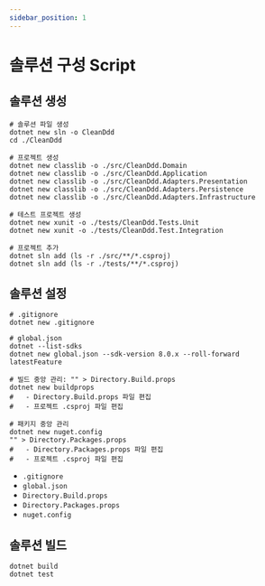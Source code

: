 ```yaml
---
sidebar_position: 1
---
```


# 솔루션 구성 Script

## 솔루션 생성
```shell
# 솔루션 파일 생성
dotnet new sln -o CleanDdd
cd ./CleanDdd

# 프로젝트 생성
dotnet new classlib -o ./src/CleanDdd.Domain
dotnet new classlib -o ./src/CleanDdd.Application
dotnet new classlib -o ./src/CleanDdd.Adapters.Presentation
dotnet new classlib -o ./src/CleanDdd.Adapters.Persistence
dotnet new classlib -o ./src/CleanDdd.Adapters.Infrastructure

# 테스트 프로젝트 생성
dotnet new xunit -o ./tests/CleanDdd.Tests.Unit
dotnet new xunit -o ./tests/CleanDdd.Test.Integration

# 프로젝트 추가
dotnet sln add (ls -r ./src/**/*.csproj)
dotnet sln add (ls -r ./tests/**/*.csproj)
```

## 솔루션 설정
```shell
# .gitignore
dotnet new .gitignore

# global.json
dotnet --list-sdks
dotnet new global.json --sdk-version 8.0.x --roll-forward latestFeature

# 빌드 중앙 관리: "" > Directory.Build.props
dotnet new buildprops
#   - Directory.Build.props 파일 편집
#   - 프로젝트 .csproj 파일 편집

# 패키지 중앙 관리
dotnet new nuget.config
"" > Directory.Packages.props
#   - Directory.Packages.props 파일 편집
#   - 프로젝트 .csproj 파일 편집
```
- `.gitignore`
- `global.json`
- `Directory.Build.props`
- `Directory.Packages.props`
- `nuget.config`

## 솔루션 빌드
```shell
dotnet build
dotnet test
```